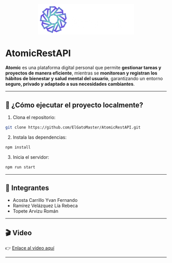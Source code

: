 <p align="center">
  <img src="./AtomicNegro.png" alt="Atomic Logo" width="300"/>
</p>

# AtomicRestAPI

**Atomic** es una plataforma digital personal que permite **gestionar tareas y proyectos de manera eficiente**, mientras se **monitorean y registran los hábitos de bienestar y salud mental del usuario**, garantizando un entorno **seguro, privado y adaptado a sus necesidades cambiantes**.

---

## 🚀 ¿Cómo ejecutar el proyecto localmente?

1. Clona el repositorio:

```bash
git clone https://github.com/ElGatoMaster/AtomicRestAPI.git
```

2. Instala las dependencias:

```bash
npm install
```

3. Inicia el servidor:

```bash
npm run start
```

---

## 👥 Integrantes

- Acosta Carrillo Yvan Fernando  
- Ramírez Velázquez Lía Rebeca  
- Topete Arvizu Román  

---

## 🎬 Video

👉 [Enlace al video aquí](https://drive.google.com/file/d/1sR3t-Y0AtogoYdx3MByt-REn77jN2-n8/view?usp=sharing) 

---
